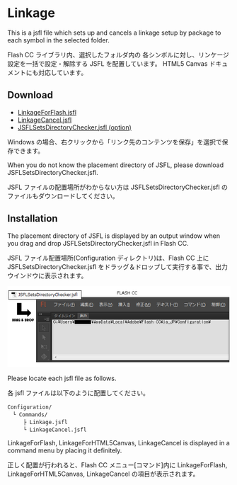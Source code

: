 Linkage
=======

This is a jsfl file which sets up and cancels a linkage setup by package to each symbol in the selected folder.

Flash CC ライブラリ内、選択したフォルダ内の 各シンボルに対し、リンケージ設定を一括で設定・解除する JSFL を配置しています。
HTML5 Canvas ドキュメントにも対応しています。

## Download

* [LinkageForFlash.jsfl](https://raw.github.com/siratama/Linkage/master/download/Linkage.jsfl)
* [LinkageCancel.jsfl](https://raw.github.com/siratama/Linkage/master/download/LinkageCancel.jsfl)
* [JSFLSetsDirectoryChecker.jsfl (option)](https://raw.github.com/siratama/Linkage/master/download/JSFLSetsDirectoryChecker.jsfl)

Windows の場合、右クリックから「リンク先のコンテンツを保存」を選択で保存できます。

When you do not know the placement directory of JSFL, please download JSFLSetsDirectoryChecker.jsfl.

JSFL ファイルの配置場所がわからない方は JSFLSetsDirectoryChecker.jsfl のファイルもダウンロードしてください。

## Installation

The placement directory of JSFL is displayed by an output window when you drag and drop JSFLSetsDirectoryChecker.jsfl in Flash CC.

JSFL ファイル配置場所(Configuration ディレクトリ)は、Flash CC 上に JSFLSetsDirectoryChecker.jsfl をドラッグ＆ドロップして実行する事で、出力ウインドウに表示されます。

![Configuration Directory](img/config_directory.png)

Please locate each jsfl file as follows.

各 jsfl ファイルは以下のように配置してください。

	Configuration/
	　└ Commands/
	　　　├ Linkage.jsfl
	　　　└ LinkageCancel.jsfl

LinkageForFlash, LinkageForHTML5Canvas, LinkageCancel is displayed in a command menu by placing it definitely.

正しく配置が行われると、Flash CC メニュー[コマンド]内に LinkageForFlash, LinkageForHTML5Canvas, LinkageCancel の項目が表示されます。